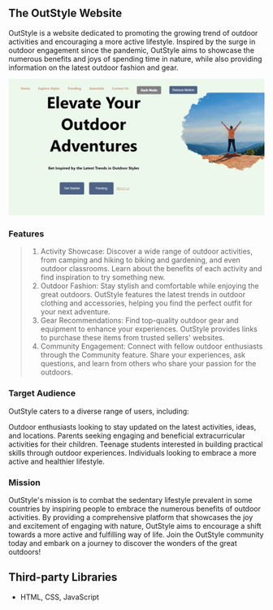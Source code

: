 ## The OutStyle Website

OutStyle is a website dedicated to promoting the growing trend of outdoor activities and encouraging a more active lifestyle. Inspired by the surge in outdoor engagement since the pandemic, OutStyle aims to showcase the numerous benefits and joys of spending time in nature, while also providing information on the latest outdoor fashion and gear.

![Alt text](img/Screenshot%202024-05-21%20000345.png)

### Features

> 1. Activity Showcase: Discover a wide range of outdoor activities, from camping and hiking to biking and gardening, and even outdoor classrooms. Learn about the benefits of each activity and find inspiration to try something new.
> 2. Outdoor Fashion: Stay stylish and comfortable while enjoying the great outdoors. OutStyle features the latest trends in outdoor clothing and accessories, helping you find the perfect outfit for your next adventure.
> 3. Gear Recommendations: Find top-quality outdoor gear and equipment to enhance your experiences. OutStyle provides links to purchase these items from trusted sellers' websites.
> 4. Community Engagement: Connect with fellow outdoor enthusiasts through the Community feature. Share your experiences, ask questions, and learn from others who share your passion for the outdoors.

### Target Audience
OutStyle caters to a diverse range of users, including:

Outdoor enthusiasts looking to stay updated on the latest activities, ideas, and locations.
Parents seeking engaging and beneficial extracurricular activities for their children.
Teenage students interested in building practical skills through outdoor experiences.
Individuals looking to embrace a more active and healthier lifestyle.

### Mission
OutStyle's mission is to combat the sedentary lifestyle prevalent in some countries by inspiring people to embrace the numerous benefits of outdoor activities. By providing a comprehensive platform that showcases the joy and excitement of engaging with nature, OutStyle aims to encourage a shift towards a more active and fulfilling way of life.
Join the OutStyle community today and embark on a journey to discover the wonders of the great outdoors!


## Third-party Libraries
* HTML, CSS, JavaScript


